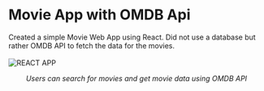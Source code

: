 # Movie App with OMDB Api

Created a simple Movie Web App using React. Did not use a database but rather OMDB API to fetch the data for the movies.
<br><br>
![REACT APP](https://github.com/BenjaminKoshyBiju/react-App/assets/97573363/88f50bf9-5e1e-48da-a376-ccc890e83ec1)
<p align="center"> <i>Users can search for movies and get movie data using OMDB API  </i> </p>




